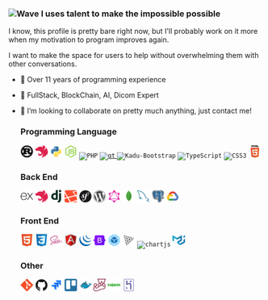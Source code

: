 ### <img src="https://user-images.githubusercontent.com/1303154/88677602-1635ba80-d120-11ea-84d8-d263ba5fc3c0.gif" height="18" alt="Wave"> I uses talent to make the impossible possible

I know, this profile is pretty bare right now, but I'll probably work on it more when my motivation to program improves again.

I want to make the space for users to help without overwhelming them with other conversations.
- 🔭 Over 11 years of programming experience
- 🌱 FullStack, BlockChain, AI, Dicom Expert
- 👋 I’m looking to collaborate on pretty much anything, just contact me!
 
  <div>
  <h3 font-weight="bold">Programming Language</h3>
   <div align="left">
    <code><img alt="Rust" height="25" width="25" src="https://github.com/devicons/devicon/blob/master/icons/rust/rust-plain.svg"></code>
    <code><img  alt="Solidity" height="25" width="25" src="https://github.com/devicons/devicon/blob/master/icons/nestjs/nestjs-plain.svg"></code>
    <code><img alt="Python" height="25" width="25" src="https://raw.githubusercontent.com/devicons/devicon/master/icons/python/python-original.svg"/></code>
     <code><img alt="Nodejs" height="25" width="25" src="https://github.com/devicons/devicon/blob/master/icons/nodejs/nodejs-original.svg"/></code>
    <code><img  alt="PHP" height="25" width="25" src="https://profilinator.rishav.dev/skills-assets/php-original.svg"/></code>
    <a href="https://www.qt.io/" target="_blank">
      <code><img  alt="qt" width="25" height="25" src="https://upload.wikimedia.org/wikipedia/commons/0/0b/Qt_logo_2016.svg"/></code>
    </a>
    <code><img alt="Kadu-Bootstrap" height="25" width="25" src="https://img.icons8.com/color/2x/javascript.png"/></code>
    <code><img alt="TypeScript" height="25" width="25" src="https://img.icons8.com/color/2x/typescript.png"></code>
    <code><img alt="CSS3" height="25" width="25" src="https://img.icons8.com/color/2x/css3.png"/></code>
    <code><img alt="html5" width="25" height="25" src="https://raw.githubusercontent.com/devicons/devicon/master/icons/html5/html5-original-wordmark.svg"/></code>
  </div>

  <h3 font-weight="bold">Back End</h3>
    <div align="left">
    <code><img alt="Express" height="25" width="25" src="https://github.com/devicons/devicon/blob/master/icons/express/express-original.svg"></code>
    <code><img alt="nestjs" height="25" width="25" src="https://github.com/devicons/devicon/blob/master/icons/nestjs/nestjs-plain.svg"/></code>
    <code><img alt="Django" height="25" width="25" src="https://github.com/devicons/devicon/blob/master/icons/django/django-plain.svg"></code>
    <code><img alt="Laravel" height="25" width="25" src="https://github.com/devicons/devicon/blob/master/icons/laravel/laravel-plain.svg"></code>
    <code><img alt="Symphoy" height="25" width="25" src="https://github.com/devicons/devicon/blob/master/icons/symfony/symfony-original.svg"></code>
    <code><img alt="Symphoy" height="25" width="25" src="https://github.com/devicons/devicon/blob/master/icons/wordpress/wordpress-plain.svg"></code>
    <code><img alt="Symphoy" height="25" width="25" src="https://github.com/devicons/devicon/blob/master/icons/graphql/graphql-plain.svg"></code>
    <code><img alt="Symphoy" height="25" width="25" src="https://github.com/devicons/devicon/blob/master/icons/mongodb/mongodb-original.svg"></code>
    <code><img alt="Symphoy" height="25" width="25" src="https://github.com/devicons/devicon/blob/master/icons/mysql/mysql-original.svg"></code>
    <code><img alt="Symphoy" height="25" width="25" src="https://github.com/devicons/devicon/blob/master/icons/postgresql/postgresql-original.svg"></code>
    <code><img alt="Symphoy" height="25" width="25" src="https://github.com/devicons/devicon/blob/master/icons/googlecloud/googlecloud-original.svg"></code>
  
    </div>
  <h3 font-weight="bold">Front End</h3>
  <div>
    <div align="left">
    <code><img alt="Html" height="25" width="25" src="https://github.com/devicons/devicon/blob/master/icons/html5/html5-original.svg"></code>
    <code><img alt="CSS" height="25" width="25" src="https://github.com/devicons/devicon/blob/master/icons/css3/css3-original.svg"/></code>
    <code><img alt="SASS" height="25" width="25" src="https://github.com/devicons/devicon/blob/master/icons/sass/sass-original.svg"></code>
    <code><img alt="Symphoy" height="25" width="25" src="https://github.com/devicons/devicon/blob/master/icons/angularjs/angularjs-original.svg"></code>
    <code><img alt="Symphoy" height="25" width="25" src="https://github.com/devicons/devicon/blob/master/icons/jquery/jquery-original.svg"></code>
    <code><img alt="Symphoy" height="25" width="25" src="https://github.com/devicons/devicon/blob/master/icons/bootstrap/bootstrap-original.svg"></code>
    <code><img alt="Symphoy" height="25" width="25" src="https://github.com/devicons/devicon/blob/master/icons/webpack/webpack-original.svg"></code>
    <code><img alt="Symphoy" height="25" width="25" src="https://github.com/devicons/devicon/blob/master/icons/threejs/threejs-original.svg"></code>
    <code><img alt="chartjs" width="25" height="25" src="https://www.chartjs.org/media/logo-title.svg"/></code>
    <code><img alt="Symphoy" height="25" width="25" src="https://github.com/devicons/devicon/blob/master/icons/materialui/materialui-original.svg"></code>
    </div>
  </div>
  <h3 font-weight="bold">Other</h3>
  <div>
    <div align="left">
    <code><img alt="Html" height="25" width="25" src="https://github.com/devicons/devicon/blob/master/icons/git/git-original.svg"></code>
    <code><img alt="CSS" height="25" width="25" src="https://github.com/devicons/devicon/blob/master/icons/github/github-original.svg"/></code>
    <code><img alt="SASS" height="25" width="25" src="https://github.com/devicons/devicon/blob/master/icons/jira/jira-original.svg"></code>
    <code><img alt="Symphoy" height="25" width="25" src="https://github.com/devicons/devicon/blob/master/icons/trello/trello-plain.svg"></code>
    <code><img alt="Symphoy" height="25" width="25" src="https://github.com/devicons/devicon/blob/master/icons/docker/docker-original.svg"></code>
    <code><img alt="Symphoy" height="25" width="25" src="https://github.com/devicons/devicon/blob/master/icons/jest/jest-plain.svg"></code>
    <code><img alt="Symphoy" height="25" width="25" src="https://github.com/devicons/devicon/blob/master/icons/nginx/nginx-original.svg"></code>
    <code><img alt="Symphoy" height="25" width="25" src="https://github.com/devicons/devicon/blob/master/icons/heroku/heroku-original.svg"></code>
    </div>
</div>
